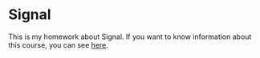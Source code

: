 # Signal

This is my homework about Signal. If you want to know information about this course, you can see [here](http://screamlab-ncku-2008.blogspot.tw/2016/02/2016.html).